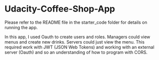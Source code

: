# Udacity-Coffee-Shop-App
 
 Please refer to the README file in the starter_code folder for details on running the app. 
 
 In this app, I used Oauth to create users and roles.  Managers could view menus and create new drinks.  Servers could just view the menu.  This required work with JWT (JSON Web Tokens) and working with an external server (Oauth) and so an understanding of how to program with CORS.  
